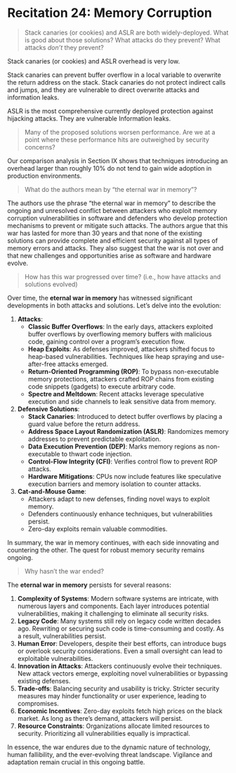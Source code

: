 # Recitation 24: Memory Corruption

> Stack canaries (or cookies) and ASLR are both widely-deployed. What is good about those solutions? What attacks do they prevent? What attacks *don’t* they prevent?
> 

Stack canaries (or cookies) and ASLR overhead is very low.

Stack canaries can prevent buffer overflow in a local variable to overwrite the return address on the stack. Stack canaries do not protect indirect calls and jumps, and they are vulnerable to direct overwrite attacks and information leaks.

ASLR is the most comprehensive currently deployed protection against hijacking attacks.  They are vulnerable Information leaks.

> Many of the proposed solutions worsen performance. Are we at a point where these performance hits are outweighed by security concerns?
> 

Our comparison analysis in Section IX shows that techniques introducing an overhead larger than roughly 10% do not tend to gain wide adoption in production environments.

> What do the authors mean by “the eternal war in memory”?
> 

The authors use the phrase “the eternal war in memory” to describe the ongoing and unresolved conflict between attackers who exploit memory corruption vulnerabilities in software and defenders who develop protection mechanisms to prevent or mitigate such attacks. The authors argue that this war has lasted for more than 30 years and that none of the existing solutions can provide complete and efficient security against all types of memory errors and attacks. They also suggest that the war is not over and that new challenges and opportunities arise as software and hardware evolve.

> How has this war progressed over time? (i.e., how have attacks and solutions evolved)
> 

Over time, the **eternal war in memory** has witnessed significant developments in both attacks and solutions. Let’s delve into the evolution:

1. **Attacks**:
    - **Classic Buffer Overflows**: In the early days, attackers exploited buffer overflows by overflowing memory buffers with malicious code, gaining control over a program’s execution flow.
    - **Heap Exploits**: As defenses improved, attackers shifted focus to heap-based vulnerabilities. Techniques like heap spraying and use-after-free attacks emerged.
    - **Return-Oriented Programming (ROP)**: To bypass non-executable memory protections, attackers crafted ROP chains from existing code snippets (gadgets) to execute arbitrary code.
    - **Spectre and Meltdown**: Recent attacks leverage speculative execution and side channels to leak sensitive data from memory.
2. **Defensive Solutions**:
    - **Stack Canaries**: Introduced to detect buffer overflows by placing a guard value before the return address.
    - **Address Space Layout Randomization (ASLR)**: Randomizes memory addresses to prevent predictable exploitation.
    - **Data Execution Prevention (DEP)**: Marks memory regions as non-executable to thwart code injection.
    - **Control-Flow Integrity (CFI)**: Verifies control flow to prevent ROP attacks.
    - **Hardware Mitigations**: CPUs now include features like speculative execution barriers and memory isolation to counter attacks.
3. **Cat-and-Mouse Game**:
    - Attackers adapt to new defenses, finding novel ways to exploit memory.
    - Defenders continuously enhance techniques, but vulnerabilities persist.
    - Zero-day exploits remain valuable commodities.

In summary, the war in memory continues, with each side innovating and countering the other. The quest for robust memory security remains ongoing. 

> Why hasn’t the war ended?
> 

The **eternal war in memory** persists for several reasons:

1. **Complexity of Systems**: Modern software systems are intricate, with numerous layers and components. Each layer introduces potential vulnerabilities, making it challenging to eliminate all security risks.
2. **Legacy Code**: Many systems still rely on legacy code written decades ago. Rewriting or securing such code is time-consuming and costly. As a result, vulnerabilities persist.
3. **Human Error**: Developers, despite their best efforts, can introduce bugs or overlook security considerations. Even a small oversight can lead to exploitable vulnerabilities.
4. **Innovation in Attacks**: Attackers continuously evolve their techniques. New attack vectors emerge, exploiting novel vulnerabilities or bypassing existing defenses.
5. **Trade-offs**: Balancing security and usability is tricky. Stricter security measures may hinder functionality or user experience, leading to compromises.
6. **Economic Incentives**: Zero-day exploits fetch high prices on the black market. As long as there’s demand, attackers will persist.
7. **Resource Constraints**: Organizations allocate limited resources to security. Prioritizing all vulnerabilities equally is impractical.

In essence, the war endures due to the dynamic nature of technology, human fallibility, and the ever-evolving threat landscape. Vigilance and adaptation remain crucial in this ongoing battle.